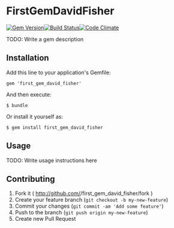 # FirstGemDavidFisher

[![Gem Version](https://badge.fury.io/rb/first_gem_david_fisher.png)](http://badge.fury.io/rb/first_gem_david_fisher)[![Build Status](https://travis-ci.org/tibbon/first_gem_david_fisher.png?branch=master)](https://travis-ci.org/tibbon/first_gem_david_fisher)[![Code Climate](https://codeclimate.com/github/tibbon/first_gem_david_fisher.png)](https://codeclimate.com/github/tibbon/first_gem_david_fisher)

TODO: Write a gem description

## Installation

Add this line to your application's Gemfile:

    gem 'first_gem_david_fisher'

And then execute:

    $ bundle

Or install it yourself as:

    $ gem install first_gem_david_fisher

## Usage

TODO: Write usage instructions here

## Contributing

1. Fork it ( http://github.com/<my-github-username>/first_gem_david_fisher/fork )
2. Create your feature branch (`git checkout -b my-new-feature`)
3. Commit your changes (`git commit -am 'Add some feature'`)
4. Push to the branch (`git push origin my-new-feature`)
5. Create new Pull Request
